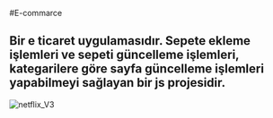 #E-commarce

<h2> Bir e ticaret uygulamasıdır. Sepete ekleme işlemleri ve sepeti güncelleme işlemleri, kategarilere göre sayfa güncelleme işlemleri yapabilmeyi sağlayan bir js projesidir.</h2>


![netflix_V3](https://github.com/user-attachments/assets/84427987-7035-4f38-8f75-70abb9f1b8b4)

